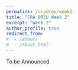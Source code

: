 ```yaml
---
permalink: /cradreu/week2
title: "CRA DREU Week 2"
excerpt: "Week 2"
author_profile: true
redirect_from: 
#  - /about/
#  - /about.html
---
```

To be Announced